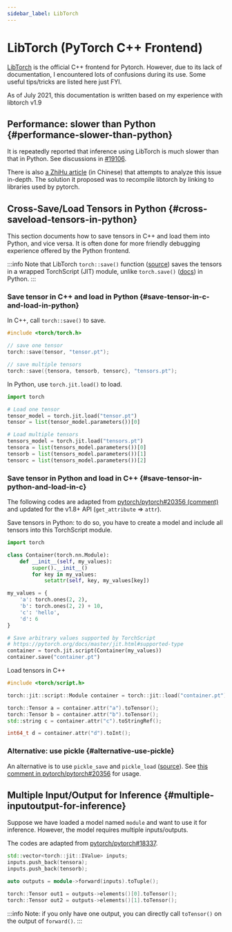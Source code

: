 ```yaml
---
sidebar_label: LibTorch
---
```


# LibTorch (PyTorch C++ Frontend)

[LibTorch](https://pytorch.org/cppdocs/frontend.html) is the official C++ frontend for Pytorch. However, due to its lack of documentation, I encountered lots of confusions during its use. Some useful tips/tricks are listed here just FYI.

As of July 2021, this documentation is written based on my experience with libtorch v1.9

## Performance: slower than Python {#performance-slower-than-python}

It is repeatedly reported that inference using LibTorch is much slower than that in Python. See discussions in [#19106](https://github.com/pytorch/pytorch/issues/19106).

There is also [a ZhiHu article](https://zhuanlan.zhihu.com/p/363319763) (in Chinese) that attempts to analyze this issue in-depth. The solution it proposed was to recompile libtorch by linking to libraries used by pytorch.

## Cross-Save/Load Tensors in Python {#cross-saveload-tensors-in-python}

This section documents how to save tensors in C++ and load them into Python, and vice versa. It is often done for more friendly debugging experience offered by the Python frontend.

:::info
Note that LibTorch `torch::save()` function ([source](https://github.com/pytorch/pytorch/blob/v1.9.0/torch/csrc/api/include/torch/serialize.h#L11-L45)) saves the tensors in a wrapped TorchScript (JIT) module, unlike `torch.save()` ([docs](https://pytorch.org/docs/1.9.0/generated/torch.save.html)) in Python.
:::

### Save tensor in C++ and load in Python {#save-tensor-in-c-and-load-in-python}

In C++, call `torch::save()` to save.

```cpp
#include <torch/torch.h>

// save one tensor
torch::save(tensor, "tensor.pt");

// save multiple tensors
torch::save({tensora, tensorb, tensorc}, "tensors.pt");
```

In Python, use `torch.jit.load()` to load.

```python
import torch

# Load one tensor
tensor_model = torch.jit.load("tensor.pt")
tensor = list(tensor_model.parameters())[0]

# Load multiple tensors
tensors_model = torch.jit.load("tensors.pt")
tensora = list(tensors_model.parameters())[0]
tensorb = list(tensors_model.parameters())[1]
tensorc = list(tensors_model.parameters())[2]
```

### Save tensor in Python and load in C++ {#save-tensor-in-python-and-load-in-c}

The following codes are adapted from [pytorch/pytorch#20356 (comment)](https://github.com/pytorch/pytorch/issues/20356#issuecomment-545572400) and updated for the v1.8+ API (`get_attribute` => `attr`).

Save tensors in Python: to do so, you have to create a model and include all tensors into this TorchScript module.

```python
import torch

class Container(torch.nn.Module):
    def __init__(self, my_values):
        super().__init__()
        for key in my_values:
            setattr(self, key, my_values[key])

my_values = {
    'a': torch.ones(2, 2),
    'b': torch.ones(2, 2) + 10,
    'c': 'hello',
    'd': 6
}

# Save arbitrary values supported by TorchScript
# https://pytorch.org/docs/master/jit.html#supported-type
container = torch.jit.script(Container(my_values))
container.save("container.pt")
```

Load tensors in C++

```cpp
#include <torch/script.h>

torch::jit::script::Module container = torch::jit::load("container.pt");

torch::Tensor a = container.attr("a").toTensor();
torch::Tensor b = container.attr("b").toTensor();
std::string c = container.attr("c").toStringRef();

int64_t d = container.attr("d").toInt();
```

### Alternative: use pickle {#alternative-use-pickle}

An alternative is to use `pickle_save` and `pickle_load` ([source](https://github.com/pytorch/pytorch/blob/v1.9.0/torch/csrc/api/include/torch/serialize.h#L76-L77)). See [this comment in pytorch/pytorch#20356](https://github.com/pytorch/pytorch/issues/20356#issuecomment-782341150) for usage.

## Multiple Input/Output for Inference {#multiple-inputoutput-for-inference}

Suppose we have loaded a model named `module` and want to use it for inference. However, the model requires multiple inputs/outputs.

The codes are adapted from [pytorch/pytorch#18337](https://github.com/pytorch/pytorch/issues/18337).

```cpp
std::vector<torch::jit::IValue> inputs;
inputs.push_back(tensora);
inputs.push_back(tensorb);

auto outputs = module->forward(inputs).toTuple();

torch::Tensor out1 = outputs->elements()[0].toTensor();
torch::Tensor out2 = outputs->elements()[1].toTensor();
```

:::info
Note: if you only have one output, you can directly call `toTensor()` on the output of `forward()`.
:::
